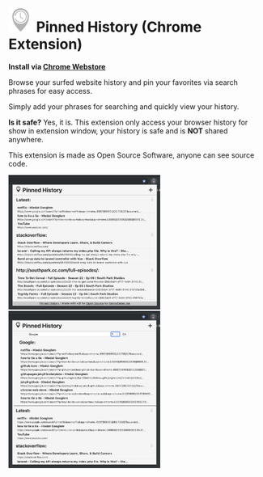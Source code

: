 # ![Pinned History](docs/icon48.png) Pinned History (Chrome Extension)
**Install via [Chrome Webstore](https://chrome.google.com/webstore/detail/pinned-history/ifichafnngdnbgeingpbngicfahcijme)**

Browse your surfed website history and pin your favorites via search phrases for easy access.

Simply add your phrases for searching and quickly view your history. 

**Is it safe?** Yes, it is. This extension only access your browser history for show in extension window, your history is safe and is **NOT** shared anywhere. 
 
This extension is made as Open Source Software, anyone can see source code.

<img src="docs/ph1.png" width="300"> <img src="docs/ph2.png" width="300">

